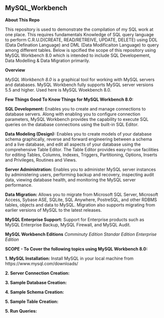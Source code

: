 ## MySQL_Workbench
<b>About This Repo</b>
</P>This repository is used to demonstrate the compilation of my SQL work at one place. 
This requires fundamentals Knowledge of SQL query language to perform C.R.U.D(CREATE, READ/RETREIVE, UPDATE, DELETE) using
DDL (Data Defination Language) and DML (Data Modificaiton Language) to query among different tables. Below is spcified the scope of this repository using MySQL Workbench 8.0 which is intended to include SQL Developement, Data Modelling & Data Migration primarily. 
</P>
</P>
<b>Overview</b>
<p>
<em>MySQL Workbench 8.0</em> is a graphical tool for working with MySQL servers and databases. MySQL Workbench fully supports MySQL server versions 5.5 and higher. Used here is MySQL Woekbench 8.0.
  </p>
  
  
<b> Few Things Good To Know Things for MySQL Workbench 8.0:</b>

<b>SQL Development:</b> Enables you to create and manage connections to database servers. Along with enabling you to configure connection parameters, MySQL Workbench provides the capability to execute SQL queries on the database connections using the built-in SQL Editor.

<b>Data Modeling (Design):</b> Enables you to create models of your database schema graphically, reverse and forward engineering between a schema and a live database, and edit all aspects of your database using the comprehensive Table Editor. The Table Editor provides easy-to-use facilities for editing Tables, Columns, Indexes, Triggers, Partitioning, Options, Inserts and Privileges, Routines and Views.

<b>Server Administration:</b> Enables you to administer MySQL server instances by administering users, performing backup and recovery, inspecting audit data, viewing database health, and monitoring the MySQL server performance.

<b>Data Migration:</b> Allows you to migrate from Microsoft SQL Server, Microsoft Access, Sybase ASE, SQLite, SQL Anywhere, PostreSQL, and other RDBMS tables, objects and data to MySQL. Migration also supports migrating from earlier versions of MySQL to the latest releases.

<b>MySQL Enterprise Support:</b> Support for Enterprise products such as MySQL Enterprise Backup, MySQL Firewall, and MySQL Audit.

<b>MySQL Workbench Editions</b>
<em>Comminuty Edition</em>
<em>Standar Edition</em>
<em>Enterprise Edition</em>


</p>
<b>SCOPE - To Cover the following topics using MySQL Workbench 8.0:</b>
<p></p>


<p></p>
<b>1. MySQL Installation:</b> Install MySQL in your local machine from https://www.mysql.com/downloads/ 

<p></p>
<b>2. Server Connection Creation:</b>


<p></p>
<b>3. Sample Database Creation:</b>


<p></p>
<b>4. Sample Schema Creation:</b>


<p></p>
<b>5. Sample Table Creation:</b>


<p></p>
<b>5. Run Queries:</b>


